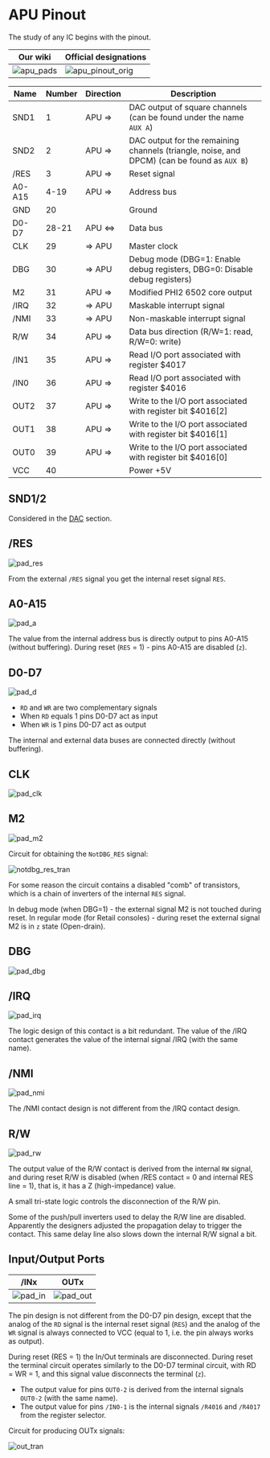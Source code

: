 # APU Pinout

The study of any IC begins with the pinout.

|Our wiki|Official designations|
|---|---|
|![apu_pads](/BreakingNESWiki/imgstore/apu/apu_pads.jpg)|![apu_pinout_orig](/BreakingNESWiki/imgstore/apu/apu_pinout_orig.png)|

|Name|Number|Direction|Description|
|---|---|---|---|
|SND1|1|APU =>|DAC output of square channels (can be found under the name `AUX A`)|
|SND2|2|APU =>|DAC output for the remaining channels (triangle, noise, and DPCM) (can be found as `AUX B`)|
|/RES|3|APU =>|Reset signal|
|A0-A15|4-19|APU =>|Address bus|
|GND|20| |Ground|
|D0-D7|28-21|APU <=>|Data bus|
|CLK|29|=> APU|Master clock|
|DBG|30|=> APU|Debug mode (DBG=1: Enable debug registers, DBG=0: Disable debug registers)|
|M2|31|APU =>|Modified PHI2 6502 core output|
|/IRQ|32|=> APU|Maskable interrupt signal|
|/NMI|33|=> APU|Non-maskable interrupt signal|
|R/W|34|APU =>|Data bus direction (R/W=1: read, R/W=0: write)|
|/IN1|35|APU =>|Read I/O port associated with register $4017|
|/IN0|36|APU =>|Read I/O port associated with register $4016|
|OUT2|37|APU =>|Write to the I/O port associated with register bit $4016\[2\]|
|OUT1|38|APU =>|Write to the I/O port associated with register bit $4016\[1\]|
|OUT0|39|APU =>|Write to the I/O port associated with register bit $4016\[0\]|
|VCC|40| |Power +5V|

## SND1/2

Considered in the [DAC](dac.md) section.

## /RES

![pad_res](/BreakingNESWiki/imgstore/apu/pad_res.jpg)

From the external `/RES` signal you get the internal reset signal `RES`.

## A0-A15

![pad_a](/BreakingNESWiki/imgstore/apu/pad_a.jpg)

The value from the internal address bus is directly output to pins A0-A15 (without buffering). During reset (`RES` = 1) - pins A0-A15 are disabled (`z`).

## D0-D7

![pad_d](/BreakingNESWiki/imgstore/apu/pad_d.jpg)

- `RD` and `WR` are two complementary signals
- When `RD` equals 1 pins D0-D7 act as input
- When `WR` is 1 pins D0-D7 act as output

The internal and external data buses are connected directly (without buffering).

## CLK

![pad_clk](/BreakingNESWiki/imgstore/apu/pad_clk.jpg)

## M2

![pad_m2](/BreakingNESWiki/imgstore/apu/pad_m2.jpg)

Circuit for obtaining the `NotDBG_RES` signal:

![notdbg_res_tran](/BreakingNESWiki/imgstore/apu/notdbg_res_tran.jpg)

For some reason the circuit contains a disabled "comb" of transistors, which is a chain of inverters of the internal `RES` signal.

In debug mode (when DBG=1) - the external signal M2 is not touched during reset. In regular mode (for Retail consoles) - during reset the external signal M2 is in `z` state (Open-drain).

## DBG

![pad_dbg](/BreakingNESWiki/imgstore/apu/pad_dbg.jpg)

## /IRQ

![pad_irq](/BreakingNESWiki/imgstore/apu/pad_irq.jpg)

The logic design of this contact is a bit redundant. The value of the /IRQ contact generates the value of the internal signal /IRQ (with the same name).

## /NMI

![pad_nmi](/BreakingNESWiki/imgstore/apu/pad_nmi.jpg)

The /NMI contact design is not different from the /IRQ contact design.

## R/W

![pad_rw](/BreakingNESWiki/imgstore/apu/pad_rw.jpg)

The output value of the R/W contact is derived from the internal `RW` signal, and during reset R/W is disabled (when /RES contact = 0 and internal RES line = 1), that is, it has a Z (high-impedance) value.

A small tri-state logic controls the disconnection of the R/W pin.

Some of the push/pull inverters used to delay the R/W line are disabled. Apparently the designers adjusted the propagation delay to trigger the contact.
This same delay line also slows down the internal R/W signal a bit.

## Input/Output Ports

|/INx|OUTx|
|---|---|
|![pad_in](/BreakingNESWiki/imgstore/apu/pad_in.jpg)|![pad_out](/BreakingNESWiki/imgstore/apu/pad_out.jpg)|

The pin design is not different from the D0-D7 pin design, except that the analog of the `RD` signal is the internal reset signal (`RES`) and the analog of the `WR` signal is always connected to VCC (equal to 1, i.e. the pin always works as output).

During reset (RES = 1) the In/Out terminals are disconnected. During reset the terminal circuit operates similarly to the D0-D7 terminal circuit, with RD = WR = 1, and this signal value disconnects the terminal (`z`).

- The output value for pins `OUT0-2` is derived from the internal signals `OUT0-2` (with the same name).
- The output value for pins `/IN0-1` is the internal signals `/R4016` and `/R4017` from the register selector.

Circuit for producing OUTx signals:

![out_tran](/BreakingNESWiki/imgstore/apu/out_tran.jpg)
